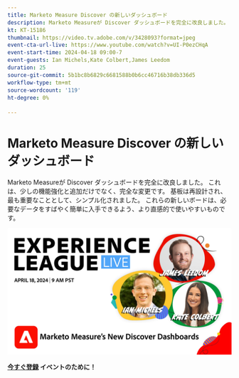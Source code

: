 ```yaml
---
title: Marketo Measure Discover の新しいダッシュボード
description: Marketo Measureが Discover ダッシュボードを完全に改良しました。 これは、少しの機能強化と追加だけでなく、完全な変更です。 基板は再設計され、最も重要なこととして、シンプル化されました。 これらの新しいボードは、必要なデータをすばやく簡単に入手できるよう、より直感的で使いやすいものです。
kt: KT-15186
thumbnail: https://video.tv.adobe.com/v/3428093?format=jpeg
event-cta-url-live: https://www.youtube.com/watch?v=UI-P0ezCHqA
event-start-time: 2024-04-18 09:00-7
event-guests: Ian Michels,Kate Colbert,James Leedom
duration: 25
source-git-commit: 5b1bc8b6829c6681588b0b6cc46716b38db336d5
workflow-type: tm+mt
source-wordcount: '119'
ht-degree: 0%

---
```


# Marketo Measure Discover の新しいダッシュボード

Marketo Measureが Discover ダッシュボードを完全に改良しました。 これは、少しの機能強化と追加だけでなく、完全な変更です。 基板は再設計され、最も重要なこととして、シンプル化されました。 これらの新しいボードは、必要なデータをすばやく簡単に入手できるよう、より直感的で使いやすいものです。

[![ExL LIVE 2024 年 1 月 18 日](assets/WebBanner-April18-2024.jpg)](https://engage.adobe.com/ExpLeagueLive-240418.html)

**[今すぐ登録](https://engage.adobe.com/ExpLeagueLive-240418.html) イベントのために！**

